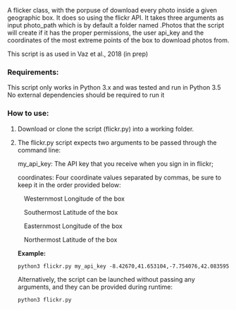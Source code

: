 A flicker class, with the porpuse of download every photo inside a given geographic box. It does so using the flickr API. It takes three arguments as input photo_path which is by default a folder named .Photos that the script will create if it has the proper permissions, the user api_key and the coordinates of the most extreme points of the box to download photos from.

This script is as used in Vaz et al., 2018 (in prep)

<h3>Requirements:</h3>
This script only works in Python 3.x and was tested and run in Python 3.5
No external dependencies should be required to run it

<h3>How to use:</h3>

  1)  Download or clone the script (flickr.py) into a working folder.

  2)  The flickr.py script expects two arguments to be passed through the command line:
      <p>my_api_key: The API key that you receive when you sign in in flickr;</p>
      <p>coordinates: Four coordinate values separated by commas, be sure to keep it in the
      order provided below:</p>
      
        <p>&emsp;Westernmost Longitude of the box</p>
        <p>&emsp;Southermost Latitude of the box</p>
        <p>&emsp;Easternmost Longitude of the box</p>
        <p>&emsp;Northermost Latitude of the box</p>
          
  
  
  
      <strong>Example:</strong>
      
      
      ```
      python3 flickr.py my_api_key -8.42670,41.653104,-7.754076,42.083595
      ```
      
      Alternatively, the script can be launched without passing any arguments, and they
      can be provided during runtime:
      
      ```
      python3 flickr.py
      ```
      
      
  
    
